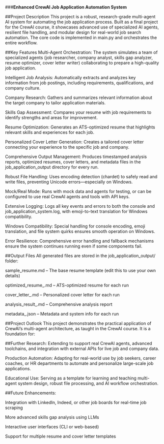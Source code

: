 ###**Enhanced CrewAI Job Application Automation System**

##Project Description
This project is a robust, research-grade multi-agent AI system for automating the job application process. Built as a final project for the CrewAI course, it showcases advanced use of specialized AI agents, resilient file handling, and modular design for real-world job search automation. The core code is implemented in main.py and orchestrates the entire workflow.

##Key Features
Multi-Agent Orchestration:
The system simulates a team of specialized agents (job researcher, company analyst, skills gap analyzer, resume optimizer, cover letter writer) collaborating to prepare a high-quality job application.

Intelligent Job Analysis:
Automatically extracts and analyzes key information from job postings, including requirements, qualifications, and company culture.

Company Research:
Gathers and summarizes relevant information about the target company to tailor application materials.

Skills Gap Assessment:
Compares your resume with job requirements to identify strengths and areas for improvement.

Resume Optimization:
Generates an ATS-optimized resume that highlights relevant skills and experiences for each job.

Personalized Cover Letter Generation:
Creates a tailored cover letter connecting your experience to the specific job and company.

Comprehensive Output Management:
Produces timestamped analysis reports, optimized resumes, cover letters, and metadata files in the job_application_output directory for every run.

Robust File Handling:
Uses encoding detection (chardet) to safely read and write files, preventing Unicode errors—especially on Windows.

Mock/Real Mode:
Runs with mock data and agents for testing, or can be configured to use real CrewAI agents and tools with API keys.

Extensive Logging:
Logs all key events and errors to both the console and job_application_system.log, with emoji-to-text translation for Windows compatibility.

Windows Compatibility:
Special handling for console encoding, emoji translation, and file system quirks ensures smooth operation on Windows.

Error Resilience:
Comprehensive error handling and fallback mechanisms ensure the system continues running even if some components fail.

##Output Files
All generated files are stored in the job_application_output/ folder:

sample_resume.md – The base resume template (edit this to use your own details)

optimized_resume_<timestamp>.md – ATS-optimized resume for each run

cover_letter_<timestamp>.md – Personalized cover letter for each run

analysis_result_<timestamp>.md – Comprehensive analysis report

metadata_<timestamp>.json – Metadata and system info for each run

##Project Outlook
This project demonstrates the practical application of CrewAI’s multi-agent architecture, as taught in the CrewAI course. It is a foundation for:

##Further Research:
Extending to support real CrewAI agents, advanced toolchains, and integration with external APIs for live job and company data.

Production Automation:
Adapting for real-world use by job seekers, career coaches, or HR departments to automate and personalize large-scale job applications.

Educational Use:
Serving as a template for learning and teaching multi-agent system design, robust file processing, and AI workflow orchestration.

##Future Enhancements:

Integration with LinkedIn, Indeed, or other job boards for real-time job scraping

More advanced skills gap analysis using LLMs

Interactive user interfaces (CLI or web-based)

Support for multiple resume and cover letter templates

